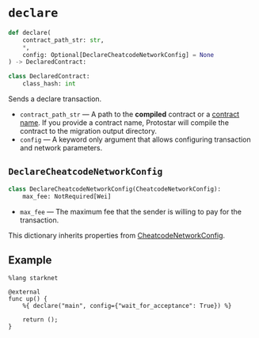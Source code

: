# `declare`

```python
def declare(
    contract_path_str: str,
    *,
    config: Optional[DeclareCheatcodeNetworkConfig] = None
) -> DeclaredContract:

class DeclaredContract:
    class_hash: int
```

Sends a declare transaction.

- `contract_path_str` — A path to the **compiled** contract or a [contract name](../../compiling#contract-name). If you provide a contract name, Protostar will compile the contract to the migration output directory.
- `config` — A keyword only argument that allows configuring transaction and network parameters.

## `DeclareCheatcodeNetworkConfig`
```python
class DeclareCheatcodeNetworkConfig(CheatcodeNetworkConfig):
    max_fee: NotRequired[Wei]
```
- `max_fee` — The maximum fee that the sender is willing to pay for the transaction.

This dictionary inherits properties from [CheatcodeNetworkConfig](../03-network-config.md).

## Example

```cairo
%lang starknet

@external
func up() {
    %{ declare("main", config={"wait_for_acceptance": True}) %}

    return ();
}
```
